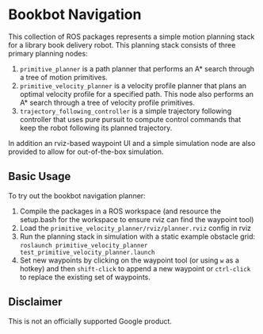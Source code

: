 # Bookbot Navigation

This collection of ROS packages represents a simple motion planning stack for a library book delivery robot. This planning stack consists of three primary planning nodes:
1. `primitive_planner` is a path planner that performs an A* search through a tree of motion primitives.
2. `primitive_velocity_planner` is a velocity profile planner that plans an optimal velocity profile for a specified path. This node also performs an A* search through a tree of velocity profile primitives.
3. `trajectory_following_controller` is a simple trajectory following controller that uses pure pursuit to compute control commands that keep the robot following its planned trajectory.

In addition an rviz-based waypoint UI and a simple simulation node are also provided to allow for out-of-the-box simulation. 

## Basic Usage


To try out the bookbot navigation planner:
1. Compile the packages in a ROS workspace (and resource the setup.bash for the workspace to ensure rviz can find the waypoint tool)
2. Load the `primitive_velocity_planner/rviz/planner.rviz` config in rviz
3. Run the planning stack in simulation with a static example obstacle grid: 
	`roslaunch primitive_velocity_planner test_primitive_velocity_planner.launch`
4. Set new waypoints by clicking on the waypoint tool (or using `w` as a hotkey) and then `shift-click` to append a new waypoint or `ctrl-click` to replace the existing set of waypoints.



## Disclaimer


This is not an officially supported Google product. 
